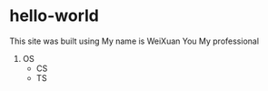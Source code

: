 # hello-world

This site was built using 
My name is WeiXuan You
My professional
1. OS
     - CS
      - TS 


